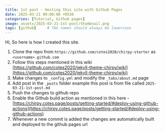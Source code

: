 ```yaml
---
title: 1st post - Hosting this site with Github Pages
date: 2025-03-21 00:00:00 +0530
categories: [Tutorial, Github pages]
image: assets/2025-03-21-1st-post/thumbnail.png
tags: [github]     # TAG names should always be lowercase
---
```




Hi, So here is how I created this site.

1. Clone the repo from `https://github.com/cotes2020/chirpy-starter` as `<username>.github.com`
2. Follow this steps mentioned in this wiki [https://github.com/cotes2020/jekyll-theme-chirpy/wiki](https://github.com/cotes2020/jekyll-theme-chirpy/wiki)
3. Make changes to `_config.yml` and modify the `_tabs/about.md` page
4. Add post in the `_posts` folder example this post is from file called `2025-03-21-1st-post.md`
5. Push the changes to github repo
6. Enable the Github build action as mentioned in this here - [https://chirpy.cotes.page/posts/getting-started/#deploy-using-github-actions](https://chirpy.cotes.page/posts/getting-started/#deploy-using-github-actions)
7. Whenever a new commit is added the changes are automatically built and deployed to the github pages url
